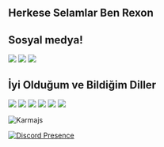## Herkese Selamlar Ben Rexon



## Sosyal medya!
<p>
<a href="https://github.com/youtuberexon" target="_blank"><img src="https://img.shields.io/badge/Rexon-%C4%B0nstagram-black"></a>
<a href="https://www.instagram.com/youtuberex0n/" target="_blank"><img src="https://img.shields.io/badge/Instagram-E4405F?style=for-the-badge&logo=instagram&logoColor=white"></a>
 <a href=https://discord.gg/vXdmaUQpJf"" target="_blank"><img src="https://shields.io/badge/My Discord Server-111111.svg?&style=for-the-badge"></a>
</p>
  
  ## İyi Olduğum ve Bildiğim Diller
<p>
<img src="https://img.shields.io/badge/javascript%20-%23323330.svg?&style=for-the-badge&logo=javascript&logoColor=%23F7DF1E"/> 
<img src="https://img.shields.io/badge/typescript%20-%23E34F26.svg?&style=for-the-badge&logo=typescript&logoColor=white"/>
<img src="https://img.shields.io/badge/git%20-%231572B6.svg?&style=for-the-badge&logo=css3&logoColor=white"/> 
<img src="https://img.shields.io/badge/node.js%20-%2343853D.svg?&style=for-the-badge&logo=node.js&logoColor=white"/>
<img src="https://img.shields.io/badge/html5%20-%23E34F26.svg?&style=for-the-badge&logo=html5&logoColor=white"/>  
<img src="https://img.shields.io/badge/css3%20-%231572B6.svg?&style=for-the-badge&logo=css3&logoColor=white"/> 

</p>

<img src="https://komarev.com/ghpvc/?username=Karmajs&label=Ziyaretçi%20Sayısı&color=552b75" alt="Karmajs" />  
   
[![Discord Presence](https://lanyard-profile-readme.vercel.app/api/852090435212279848
                            )](https://discord.com/users/852090435212279848)

</p>

